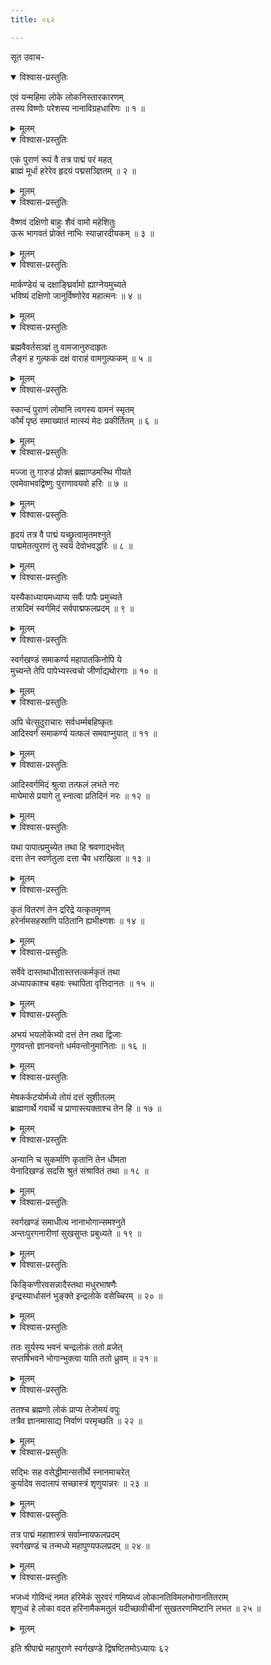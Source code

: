 ```yaml
---
title: ०६२

---
```

सूत उवाच-  

<details open><summary>विश्वास-प्रस्तुतिः</summary>

एवं यन्महिमा लोके लोकनिस्तारकारणम्  
तस्य विष्णोः परेशस्य नानाविग्रहधारिणः ॥ १ ॥
</details>

<details><summary>मूलम्</summary>

एवं यन्महिमा लोके लोकनिस्तारकारणम्  
तस्य विष्णोः परेशस्य नानाविग्रहधारिणः ॥ १ ॥
</details>



<details open><summary>विश्वास-प्रस्तुतिः</summary>

एकं पुराणं रूपं वै तत्र पाद्मं परं महत्  
ब्राह्मं मूर्धा हरेरेव हृदयं पद्मसञ्ज्ञितम् ॥ २ ॥
</details>

<details><summary>मूलम्</summary>

एकं पुराणं रूपं वै तत्र पाद्मं परं महत्  
ब्राह्मं मूर्धा हरेरेव हृदयं पद्मसञ्ज्ञितम् ॥ २ ॥
</details>



<details open><summary>विश्वास-प्रस्तुतिः</summary>

वैष्णवं दक्षिणो बाहुः शैवं वामो महेशितुः  
ऊरू भागवतं प्रोक्तं नाभिः स्यान्नारदीयकम् ॥ ३ ॥
</details>

<details><summary>मूलम्</summary>

वैष्णवं दक्षिणो बाहुः शैवं वामो महेशितुः  
ऊरू भागवतं प्रोक्तं नाभिः स्यान्नारदीयकम् ॥ ३ ॥
</details>



<details open><summary>विश्वास-प्रस्तुतिः</summary>

मार्कण्डेयं च दक्षाङ्घ्रिर्वामो ह्याग्नेयमुच्यते  
भविष्यं दक्षिणो जानुर्विष्णोरेव महात्मनः ॥ ४ ॥
</details>

<details><summary>मूलम्</summary>

मार्कण्डेयं च दक्षाङ्घ्रिर्वामो ह्याग्नेयमुच्यते  
भविष्यं दक्षिणो जानुर्विष्णोरेव महात्मनः ॥ ४ ॥
</details>



<details open><summary>विश्वास-प्रस्तुतिः</summary>

ब्रह्मवैवर्तसञ्ज्ञं तु वामजानुरुदाहृतः  
लैङ्गं ह गुल्फकं दक्षं वाराहं वामगुल्फकम् ॥ ५ ॥
</details>

<details><summary>मूलम्</summary>

ब्रह्मवैवर्तसञ्ज्ञं तु वामजानुरुदाहृतः  
लैङ्गं ह गुल्फकं दक्षं वाराहं वामगुल्फकम् ॥ ५ ॥
</details>



<details open><summary>विश्वास-प्रस्तुतिः</summary>

स्कान्दं पुराणं लोमानि त्वगस्य वामनं स्मृतम्  
कौर्मं पृष्ठं समाख्यातं मात्स्यं मेदः प्रकीर्तितम् ॥ ६ ॥
</details>

<details><summary>मूलम्</summary>

स्कान्दं पुराणं लोमानि त्वगस्य वामनं स्मृतम्  
कौर्मं पृष्ठं समाख्यातं मात्स्यं मेदः प्रकीर्तितम् ॥ ६ ॥
</details>



<details open><summary>विश्वास-प्रस्तुतिः</summary>

मज्जा तु गारुडं प्रोक्तं ब्रह्माण्डमस्थि गीयते  
एवमेवाभवद्विष्णुः पुराणावयवो हरिः ॥ ७ ॥
</details>

<details><summary>मूलम्</summary>

मज्जा तु गारुडं प्रोक्तं ब्रह्माण्डमस्थि गीयते  
एवमेवाभवद्विष्णुः पुराणावयवो हरिः ॥ ७ ॥
</details>



<details open><summary>विश्वास-प्रस्तुतिः</summary>

हृदयं तत्र वै पाद्मं यच्छ्रुत्वामृतमश्नुते  
पाद्ममेतत्पुराणं तु स्वयं देवोभवद्धरिः ॥ ८ ॥
</details>

<details><summary>मूलम्</summary>

हृदयं तत्र वै पाद्मं यच्छ्रुत्वामृतमश्नुते  
पाद्ममेतत्पुराणं तु स्वयं देवोभवद्धरिः ॥ ८ ॥
</details>



<details open><summary>विश्वास-प्रस्तुतिः</summary>

यस्यैकाध्यायमध्याप्य सर्वैः पापैः प्रमुच्यते  
तत्रादिमं स्वर्गमिदं सर्वपाद्मफलप्रदम् ॥ ९ ॥
</details>

<details><summary>मूलम्</summary>

यस्यैकाध्यायमध्याप्य सर्वैः पापैः प्रमुच्यते  
तत्रादिमं स्वर्गमिदं सर्वपाद्मफलप्रदम् ॥ ९ ॥
</details>



<details open><summary>विश्वास-प्रस्तुतिः</summary>

स्वर्गखण्डं समाकर्ण्य महापातकिनोपि ये  
मुच्यन्ते तेपि पापेभ्यस्त्वचो जीर्णाद्यथोरगाः ॥ १० ॥
</details>

<details><summary>मूलम्</summary>

स्वर्गखण्डं समाकर्ण्य महापातकिनोपि ये  
मुच्यन्ते तेपि पापेभ्यस्त्वचो जीर्णाद्यथोरगाः ॥ १० ॥
</details>



<details open><summary>विश्वास-प्रस्तुतिः</summary>

अपि चेत्सुदुराचारः सर्वधर्म्मबहिष्कृतः  
आदिस्वर्गं समाकर्ण्य यत्फलं समवाप्नुयात् ॥ ११ ॥
</details>

<details><summary>मूलम्</summary>

अपि चेत्सुदुराचारः सर्वधर्म्मबहिष्कृतः  
आदिस्वर्गं समाकर्ण्य यत्फलं समवाप्नुयात् ॥ ११ ॥
</details>



<details open><summary>विश्वास-प्रस्तुतिः</summary>

आदिस्वर्गमिदं श्रुत्वा तत्फलं लभते नरः  
माघेमासे प्रयागे तु स्नात्वा प्रतिदिनं नरः ॥ १२ ॥
</details>

<details><summary>मूलम्</summary>

आदिस्वर्गमिदं श्रुत्वा तत्फलं लभते नरः  
माघेमासे प्रयागे तु स्नात्वा प्रतिदिनं नरः ॥ १२ ॥
</details>



<details open><summary>विश्वास-प्रस्तुतिः</summary>

यथा पापात्प्रमुच्येत तथा हि श्रवणाद्भवेत्  
दत्ता तेन स्वर्णतुला दत्ता चैव धराखिला ॥ १३ ॥
</details>

<details><summary>मूलम्</summary>

यथा पापात्प्रमुच्येत तथा हि श्रवणाद्भवेत्  
दत्ता तेन स्वर्णतुला दत्ता चैव धराखिला ॥ १३ ॥
</details>



<details open><summary>विश्वास-प्रस्तुतिः</summary>

कृतं वितरणं तेन द्ररिद्रे यत्कृतमृणम्  
हरेर्नामसहस्राणि पठितानि ह्यभीक्ष्णशः ॥ १४ ॥
</details>

<details><summary>मूलम्</summary>

कृतं वितरणं तेन द्ररिद्रे यत्कृतमृणम्  
हरेर्नामसहस्राणि पठितानि ह्यभीक्ष्णशः ॥ १४ ॥
</details>



<details open><summary>विश्वास-प्रस्तुतिः</summary>

सर्वेवे दास्तथाधीतास्तत्तत्कर्मकृतं तथा  
अध्यापकाश्च बहवः स्थापिता वृत्तिदानतः ॥ १५ ॥
</details>

<details><summary>मूलम्</summary>

सर्वेवे दास्तथाधीतास्तत्तत्कर्मकृतं तथा  
अध्यापकाश्च बहवः स्थापिता वृत्तिदानतः ॥ १५ ॥
</details>



<details open><summary>विश्वास-प्रस्तुतिः</summary>

अभयं भयलोकेभ्यो दत्तं तेन तथा द्विजाः  
गुणवन्तो ज्ञानवन्तो धर्मवन्तोनुमानिताः ॥ १६ ॥
</details>

<details><summary>मूलम्</summary>

अभयं भयलोकेभ्यो दत्तं तेन तथा द्विजाः  
गुणवन्तो ज्ञानवन्तो धर्मवन्तोनुमानिताः ॥ १६ ॥
</details>



<details open><summary>विश्वास-प्रस्तुतिः</summary>

मेषकर्कटयोर्मध्ये तोयं दत्तं सुशीतलम्  
ब्राह्मणार्थे गवार्थे च प्राणास्त्यक्ताश्च तेन हि ॥ १७ ॥
</details>

<details><summary>मूलम्</summary>

मेषकर्कटयोर्मध्ये तोयं दत्तं सुशीतलम्  
ब्राह्मणार्थे गवार्थे च प्राणास्त्यक्ताश्च तेन हि ॥ १७ ॥
</details>



<details open><summary>विश्वास-प्रस्तुतिः</summary>

अन्यानि च सुकर्माणि कृतानि तेन धीमता  
येनादिखण्डं सदसि श्रुतं संश्रावितं तथा ॥ १८ ॥
</details>

<details><summary>मूलम्</summary>

अन्यानि च सुकर्माणि कृतानि तेन धीमता  
येनादिखण्डं सदसि श्रुतं संश्रावितं तथा ॥ १८ ॥
</details>



<details open><summary>विश्वास-प्रस्तुतिः</summary>

स्वर्गखण्डं समाधीत्य नानाभोगान्समश्नुते  
अन्तःपुरगनारीणां सुखसुप्तः प्रबुध्यते ॥ १९ ॥
</details>

<details><summary>मूलम्</summary>

स्वर्गखण्डं समाधीत्य नानाभोगान्समश्नुते  
अन्तःपुरगनारीणां सुखसुप्तः प्रबुध्यते ॥ १९ ॥
</details>



<details open><summary>विश्वास-प्रस्तुतिः</summary>

किङ्किणीरवसन्नादैस्तथा मधुरभाषणैः  
इन्द्रस्यार्धासनं भुङ्क्ते इन्द्रलोके वसेच्चिरम् ॥ २० ॥
</details>

<details><summary>मूलम्</summary>

किङ्किणीरवसन्नादैस्तथा मधुरभाषणैः  
इन्द्रस्यार्धासनं भुङ्क्ते इन्द्रलोके वसेच्चिरम् ॥ २० ॥
</details>



<details open><summary>विश्वास-प्रस्तुतिः</summary>

ततः सूर्यस्य भवनं चन्द्रलोकं ततो व्रजेत्  
सप्तर्षिभवने भोगान्भुक्त्वा याति ततो ध्रुवम् ॥ २१ ॥
</details>

<details><summary>मूलम्</summary>

ततः सूर्यस्य भवनं चन्द्रलोकं ततो व्रजेत्  
सप्तर्षिभवने भोगान्भुक्त्वा याति ततो ध्रुवम् ॥ २१ ॥
</details>



<details open><summary>विश्वास-प्रस्तुतिः</summary>

ततश्च ब्रह्मणो लोकं प्राप्य तेजोमयं वपुः  
तत्रैव ज्ञानमासाद्य निर्वाणं परमृच्छति ॥ २२ ॥
</details>

<details><summary>मूलम्</summary>

ततश्च ब्रह्मणो लोकं प्राप्य तेजोमयं वपुः  
तत्रैव ज्ञानमासाद्य निर्वाणं परमृच्छति ॥ २२ ॥
</details>



<details open><summary>विश्वास-प्रस्तुतिः</summary>

सद्भिः सह वसेद्धीमान्सत्तीर्थे स्नानमाचरेत्  
कुर्यादेव सदालापं सच्छास्त्रं शृणुयान्नरः ॥ २३ ॥
</details>

<details><summary>मूलम्</summary>

सद्भिः सह वसेद्धीमान्सत्तीर्थे स्नानमाचरेत्  
कुर्यादेव सदालापं सच्छास्त्रं शृणुयान्नरः ॥ २३ ॥
</details>



<details open><summary>विश्वास-प्रस्तुतिः</summary>

तत्र पाद्मं महाशास्त्रं सर्वाम्नायफलप्रदम्  
स्वर्गखण्डं च तन्मध्ये महापुण्यफलप्रदम् ॥ २४ ॥
</details>

<details><summary>मूलम्</summary>

तत्र पाद्मं महाशास्त्रं सर्वाम्नायफलप्रदम्  
स्वर्गखण्डं च तन्मध्ये महापुण्यफलप्रदम् ॥ २४ ॥
</details>



<details open><summary>विश्वास-प्रस्तुतिः</summary>

भजध्वं गोविन्दं नमत हरिमेकं सुरवरं गमिष्यध्वं लोकानतिविमलभोगानतितराम्  
शृणुध्वं हे लोका वदत हरिनामैकमतुलं यदीच्छावीचीनां सुखतरणमिष्टानि लभत ॥ २५ ॥
</details>

<details><summary>मूलम्</summary>

भजध्वं गोविन्दं नमत हरिमेकं सुरवरं गमिष्यध्वं लोकानतिविमलभोगानतितराम्  
शृणुध्वं हे लोका वदत हरिनामैकमतुलं यदीच्छावीचीनां सुखतरणमिष्टानि लभत ॥ २५ ॥
</details>


इति श्रीपाद्मे महापुराणे स्वर्गखण्डे द्विषष्टितमोऽध्यायः ६२